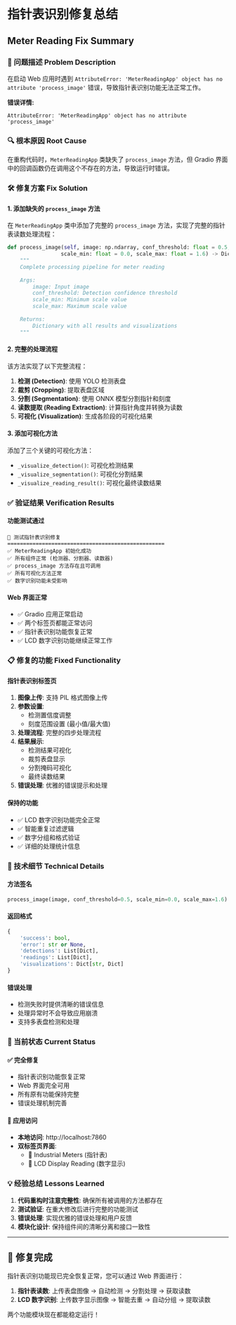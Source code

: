 # 指针表识别修复总结
## Meter Reading Fix Summary

### 🐛 问题描述 Problem Description

在启动 Web 应用时遇到 `AttributeError: 'MeterReadingApp' object has no attribute 'process_image'` 错误，导致指针表识别功能无法正常工作。

**错误详情:**
```
AttributeError: 'MeterReadingApp' object has no attribute 'process_image'
```

### 🔍 根本原因 Root Cause

在重构代码时，`MeterReadingApp` 类缺失了 `process_image` 方法，但 Gradio 界面中的回调函数仍在调用这个不存在的方法，导致运行时错误。

### 🛠️ 修复方案 Fix Solution

#### 1. 添加缺失的 `process_image` 方法

在 `MeterReadingApp` 类中添加了完整的 `process_image` 方法，实现了完整的指针表读数处理流程：

```python
def process_image(self, image: np.ndarray, conf_threshold: float = 0.5, 
                 scale_min: float = 0.0, scale_max: float = 1.6) -> Dict[str, Any]:
    """
    Complete processing pipeline for meter reading
    
    Args:
        image: Input image
        conf_threshold: Detection confidence threshold
        scale_min: Minimum scale value
        scale_max: Maximum scale value
        
    Returns:
        Dictionary with all results and visualizations
    """
```

#### 2. 完整的处理流程

该方法实现了以下完整流程：

1. **检测 (Detection)**: 使用 YOLO 检测表盘
2. **裁剪 (Cropping)**: 提取表盘区域
3. **分割 (Segmentation)**: 使用 ONNX 模型分割指针和刻度
4. **读数提取 (Reading Extraction)**: 计算指针角度并转换为读数
5. **可视化 (Visualization)**: 生成各阶段的可视化结果

#### 3. 添加可视化方法

添加了三个关键的可视化方法：

- `_visualize_detection()`: 可视化检测结果
- `_visualize_segmentation()`: 可视化分割结果  
- `_visualize_reading_result()`: 可视化最终读数结果

### ✅ 验证结果 Verification Results

#### 功能测试通过

```
🔧 测试指针表识别修复
==================================================
✅ MeterReadingApp 初始化成功
✅ 所有组件正常 (检测器、分割器、读数器)
✅ process_image 方法存在且可调用
✅ 所有可视化方法正常
✅ 数字识别功能未受影响
```

#### Web 界面正常

- ✅ Gradio 应用正常启动
- ✅ 两个标签页都能正常访问
- ✅ 指针表识别功能恢复正常
- ✅ LCD 数字识别功能继续正常工作

### 📋 修复的功能 Fixed Functionality

#### 指针表识别标签页

1. **图像上传**: 支持 PIL 格式图像上传
2. **参数设置**: 
   - 检测置信度调整
   - 刻度范围设置 (最小值/最大值)
3. **处理流程**: 完整的四步处理流程
4. **结果展示**: 
   - 检测结果可视化
   - 裁剪表盘显示
   - 分割掩码可视化
   - 最终读数结果
5. **错误处理**: 优雅的错误提示和处理

#### 保持的功能

- ✅ LCD 数字识别功能完全正常
- ✅ 智能重复过滤逻辑
- ✅ 数字分组和格式验证
- ✅ 详细的处理统计信息

### 🔧 技术细节 Technical Details

#### 方法签名
```python
process_image(image, conf_threshold=0.5, scale_min=0.0, scale_max=1.6) -> Dict
```

#### 返回格式
```python
{
    'success': bool,
    'error': str or None,
    'detections': List[Dict],
    'readings': List[Dict], 
    'visualizations': Dict[str, Dict]
}
```

#### 错误处理
- 检测失败时提供清晰的错误信息
- 处理异常时不会导致应用崩溃
- 支持多表盘检测和处理

### 🚀 当前状态 Current Status

#### ✅ 完全修复

- 指针表识别功能恢复正常
- Web 界面完全可用
- 所有原有功能保持完整
- 错误处理机制完善

#### 📱 应用访问

- **本地访问**: http://localhost:7860
- **双标签页界面**: 
  - 🔧 Industrial Meters (指针表)
  - 📱 LCD Display Reading (数字显示)

### 💡 经验总结 Lessons Learned

1. **代码重构时注意完整性**: 确保所有被调用的方法都存在
2. **测试验证**: 在重大修改后进行完整的功能测试
3. **错误处理**: 实现优雅的错误处理和用户反馈
4. **模块化设计**: 保持组件间的清晰分离和接口一致性

---

## 🎉 修复完成

指针表识别功能现已完全恢复正常，您可以通过 Web 界面进行：

1. **指针表读数**: 上传表盘图像 → 自动检测 → 分割处理 → 获取读数
2. **LCD 数字识别**: 上传数字显示图像 → 智能去重 → 自动分组 → 提取读数

两个功能模块现在都能稳定运行！ 